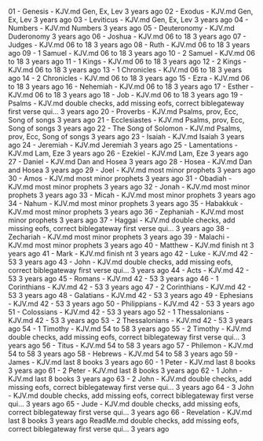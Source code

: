 01 - Genesis - KJV.md	Gen, Ex, Lev	3 years ago
02 - Exodus - KJV.md	Gen, Ex, Lev	3 years ago
03 - Leviticus - KJV.md	Gen, Ex, Lev	3 years ago
04 - Numbers - KJV.md	Numbers	3 years ago
05 - Deuteronomy - KJV.md	Duderonomy	3 years ago
06 - Joshua - KJV.md	06 to 18	3 years ago
07 - Judges - KJV.md	06 to 18	3 years ago
08 - Ruth - KJV.md	06 to 18	3 years ago
09 - 1 Samuel - KJV.md	06 to 18	3 years ago
10 - 2 Samuel - KJV.md	06 to 18	3 years ago
11 - 1 Kings - KJV.md	06 to 18	3 years ago
12 - 2 Kings - KJV.md	06 to 18	3 years ago
13 - 1 Chronicles - KJV.md	06 to 18	3 years ago
14 - 2 Chronicles - KJV.md	06 to 18	3 years ago
15 - Ezra - KJV.md	06 to 18	3 years ago
16 - Nehemiah - KJV.md	06 to 18	3 years ago
17 - Esther - KJV.md	06 to 18	3 years ago
18 - Job - KJV.md	06 to 18	3 years ago
19 - Psalms - KJV.md	double checks, add missing eofs, correct biblegateway first verse qui…	3 years ago
20 - Proverbs - KJV.md	Psalms, prov, Ecc, Song of songs	3 years ago
21 - Ecclesiastes - KJV.md	Psalms, prov, Ecc, Song of songs	3 years ago
22 - The Song of Solomon - KJV.md	Psalms, prov, Ecc, Song of songs	3 years ago
23 - Isaiah - KJV.md	Isaiah	3 years ago
24 - Jeremiah - KJV.md	Jeremiah	3 years ago
25 - Lamentations - KJV.md	Lam, Eze	3 years ago
26 - Ezekiel - KJV.md	Lam, Eze	3 years ago
27 - Daniel - KJV.md	Dan and Hosea	3 years ago
28 - Hosea - KJV.md	Dan and Hosea	3 years ago
29 - Joel - KJV.md	most minor prophets	3 years ago
30 - Amos - KJV.md	most minor prophets	3 years ago
31 - Obadiah - KJV.md	most minor prophets	3 years ago
32 - Jonah - KJV.md	most minor prophets	3 years ago
33 - Micah - KJV.md	most minor prophets	3 years ago
34 - Nahum - KJV.md	most minor prophets	3 years ago
35 - Habakkuk - KJV.md	most minor prophets	3 years ago
36 - Zephaniah - KJV.md	most minor prophets	3 years ago
37 - Haggai - KJV.md	double checks, add missing eofs, correct biblegateway first verse qui…	3 years ago
38 - Zechariah - KJV.md	most minor prophets	3 years ago
39 - Malachi - KJV.md	most minor prophets	3 years ago
40 - Matthew - KJV.md	finish nt	3 years ago
41 - Mark - KJV.md	finish nt	3 years ago
42 - Luke - KJV.md	42 - 53	3 years ago
43 - John - KJV.md	double checks, add missing eofs, correct biblegateway first verse qui…	3 years ago
44 - Acts - KJV.md	42 - 53	3 years ago
45 - Romans - KJV.md	42 - 53	3 years ago
46 - 1 Corinthians - KJV.md	42 - 53	3 years ago
47 - 2 Corinthians - KJV.md	42 - 53	3 years ago
48 - Galatians - KJV.md	42 - 53	3 years ago
49 - Ephesians - KJV.md	42 - 53	3 years ago
50 - Philippians - KJV.md	42 - 53	3 years ago
51 - Colossians - KJV.md	42 - 53	3 years ago
52 - 1 Thessalonians - KJV.md	42 - 53	3 years ago
53 - 2 Thessalonians - KJV.md	42 - 53	3 years ago
54 - 1 Timothy - KJV.md	54 to 58	3 years ago
55 - 2 Timothy - KJV.md	double checks, add missing eofs, correct biblegateway first verse qui…	3 years ago
56 - Titus - KJV.md	54 to 58	3 years ago
57 - Philemon - KJV.md	54 to 58	3 years ago
58 - Hebrews - KJV.md	54 to 58	3 years ago
59 - James - KJV.md	last 8 books	3 years ago
60 - 1 Peter - KJV.md	last 8 books	3 years ago
61 - 2 Peter - KJV.md	last 8 books	3 years ago
62 - 1 John - KJV.md	last 8 books	3 years ago
63 - 2 John - KJV.md	double checks, add missing eofs, correct biblegateway first verse qui…	3 years ago
64 - 3 John - KJV.md	double checks, add missing eofs, correct biblegateway first verse qui…	3 years ago
65 - Jude - KJV.md	double checks, add missing eofs, correct biblegateway first verse qui…	3 years ago
66 - Revelation - KJV.md	last 8 books	3 years ago
ReadMe.md	double checks, add missing eofs, correct biblegateway first verse qui…	3 years ago

